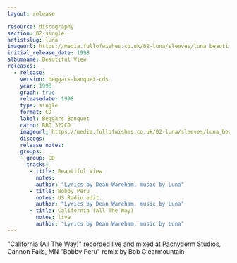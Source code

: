 ```yaml
---
layout: release

resource: discography
section: 02-single
artistslug: luna
imageurl: https://media.fullofwishes.co.uk/02-luna/sleeves/luna_beautifulview.jpg
initial_release_date: 1998
albumname: Beautiful View
releases:
  - release:
    version: beggars-banquet-cds
    year: 1998
    graph: true
    releasedate: 1998
    type: single
    format: CD
    label: Beggars Banquet
    catno: BBQ 322CD
    imageurl: https://media.fullofwishes.co.uk/02-luna/sleeves/luna_beautifulview.jpg
    discogs:
    release_notes:
    groups:
    - group: CD
      tracks:
       - title: Beautiful View
         notes:
         author: "Lyrics by Dean Wareham, music by Luna"
       - title: Bobby Peru
         notes: US Radio edit
         author: "Lyrics by Dean Wareham, music by Luna"
       - title: California (All The Way)
         notes: live
         author: "Lyrics by Dean Wareham, music by Luna"
---
```

"California (All The Way)" recorded live and mixed at Pachyderm Studios, Cannon Falls, MN
"Bobby Peru" remix by Bob Clearmountain
